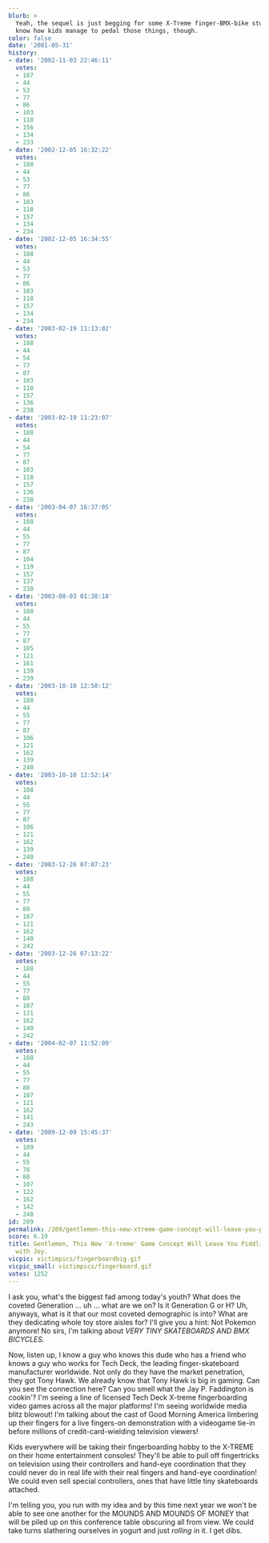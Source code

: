 ```yaml
---
blurb: >
  Yeah, the sequel is just begging for some X-Treme finger-BMX-bike stunts. I don't
  know how kids manage to pedal those things, though.
color: false
date: '2001-05-31'
history:
- date: '2002-11-03 22:46:11'
  votes:
  - 187
  - 44
  - 53
  - 77
  - 86
  - 103
  - 118
  - 156
  - 134
  - 233
- date: '2002-12-05 16:32:22'
  votes:
  - 188
  - 44
  - 53
  - 77
  - 86
  - 103
  - 118
  - 157
  - 134
  - 234
- date: '2002-12-05 16:34:55'
  votes:
  - 188
  - 44
  - 53
  - 77
  - 86
  - 103
  - 118
  - 157
  - 134
  - 234
- date: '2003-02-19 11:13:02'
  votes:
  - 188
  - 44
  - 54
  - 77
  - 87
  - 103
  - 118
  - 157
  - 136
  - 238
- date: '2003-02-19 11:23:07'
  votes:
  - 188
  - 44
  - 54
  - 77
  - 87
  - 103
  - 118
  - 157
  - 136
  - 238
- date: '2003-04-07 16:37:05'
  votes:
  - 188
  - 44
  - 55
  - 77
  - 87
  - 104
  - 119
  - 157
  - 137
  - 238
- date: '2003-08-03 01:38:18'
  votes:
  - 188
  - 44
  - 55
  - 77
  - 87
  - 105
  - 121
  - 161
  - 139
  - 239
- date: '2003-10-10 12:50:12'
  votes:
  - 188
  - 44
  - 55
  - 77
  - 87
  - 106
  - 121
  - 162
  - 139
  - 240
- date: '2003-10-10 12:52:14'
  votes:
  - 188
  - 44
  - 55
  - 77
  - 87
  - 106
  - 121
  - 162
  - 139
  - 240
- date: '2003-12-26 07:07:23'
  votes:
  - 188
  - 44
  - 55
  - 77
  - 88
  - 107
  - 121
  - 162
  - 140
  - 242
- date: '2003-12-26 07:13:22'
  votes:
  - 188
  - 44
  - 55
  - 77
  - 88
  - 107
  - 121
  - 162
  - 140
  - 242
- date: '2004-02-07 11:52:09'
  votes:
  - 188
  - 44
  - 55
  - 77
  - 88
  - 107
  - 121
  - 162
  - 141
  - 243
- date: '2009-12-09 15:45:37'
  votes:
  - 189
  - 44
  - 55
  - 78
  - 88
  - 107
  - 122
  - 162
  - 142
  - 248
id: 209
permalink: /209/gentlemen-this-new-xtreme-game-concept-will-leave-you-piddling-your-boxers-with-joy/
score: 6.19
title: Gentlemen, This New 'X-treme' Game Concept Will Leave You Piddling Your Boxers
  with Joy.
vicpic: victimpics/fingerboardbig.gif
vicpic_small: victimpics/fingerboard.gif
votes: 1252
---
```


I ask you, what's the biggest fad among today's youth? What does the
coveted Generation ... uh ... what are we on? Is it Generation G or H?
Uh, anyways, what is it that our most coveted demographic is into? What
are they dedicating whole toy store aisles for? I'll give you a hint:
Not Pokemon anymore! No sirs, I'm talking about *VERY TINY SKATEBOARDS
AND BMX BICYCLES.*

Now, listen up, I know a guy who knows this dude who has a friend who
knows a guy who works for Tech Deck, the leading finger-skateboard
manufacturer worldwide. Not only do they have the market penetration,
they got Tony Hawk. We already know that Tony Hawk is big in gaming. Can
you see the connection here? Can you smell what the Jay P. Faddington is
cookin'? I'm seeing a line of licensed Tech Deck X-treme fingerboarding
video games across all the major platforms! I'm seeing worldwide media
blitz blowout! I'm talking about the cast of Good Morning America
limbering up their fingers for a live fingers-on demonstration with a
videogame tie-in before millions of credit-card-wielding television
viewers!

Kids everywhere will be taking their fingerboarding hobby to the X-TREME
on their home entertainment consoles! They'll be able to pull off
fingertricks on television using their controllers and hand-eye
coordination that they could never do in real life with their real
fingers and hand-eye coordination! We could even sell special
controllers, ones that have little tiny skateboards attached.

I'm telling you, you run with my idea and by this time next year we
won't be able to see one another for the MOUNDS AND MOUNDS OF MONEY that
will be piled up on this conference table obscuring all from view. We
could take turns slathering ourselves in yogurt and just *rolling* in
it. I get dibs.